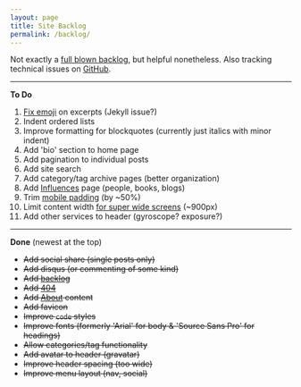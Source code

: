 ```yaml
---
layout: page
title: Site Backlog
permalink: /backlog/
---
```

Not exactly a [full blown backlog](https://www.atlassian.com/agile/backlogs/), but helpful nonetheless. Also tracking technical issues on [GitHub](https://github.com/emerywebster/emerywebster.github.io/issues).

---

**To Do**

1. [Fix emoji](https://cloudup.com/cXq_pgYPocx) on excerpts (Jekyll issue?)
2. Indent ordered lists
3. Improve formatting for blockquotes (currently just italics with minor indent)
4. Add 'bio' section to home page
5. Add pagination to individual posts
6. Add site search
7. Add category/tag archive pages (better organization)
8. Add [Influences](/influences) page (people, books, blogs)
10. Trim [mobile padding](https://cloudup.com/cfBK6B3HpJn) (by ~50%)
11. Limit content width [for super wide screens](https://cloudup.com/cdxUYqQXM0W ) (~900px)
12. Add other services to header (gyroscope? exposure?)

---

**Done** (newest at the top)

- ~~Add social share (single posts only)~~
- ~~Add disqus (or commenting of some kind)~~
- ~~Add [backlog](/backlog)~~
- ~~Add [404](/asdfghjkl)~~
- ~~Add [About](/about) content~~
- ~~Add favicon~~
- ~~Improve `code` styles~~
- ~~Improve fonts (formerly 'Arial' for body & 'Source Sans Pro' for headings)~~
- ~~Allow categories/tag functionality~~
- ~~Add avatar to header (gravatar)~~
- ~~Improve header spacing (too wide)~~
- ~~Improve menu layout (nav, social)~~



